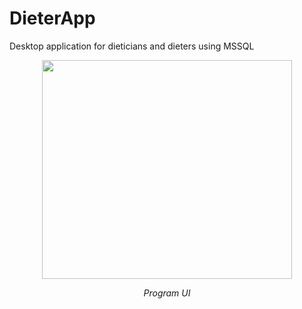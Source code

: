 # DieterApp
Desktop application for dieticians and dieters using MSSQL 

<p align="center">
       <img src= "https://s10.gifyu.com/images/dieterapp.gif" width="400" height="350" align = center>
       <p align="center"> <i>Program UI</i> </p>
</p>
